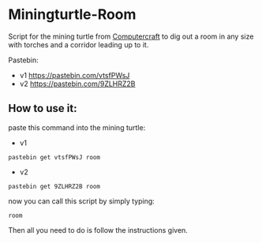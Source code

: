 # Miningturtle-Room
Script for the mining turtle from [Computercraft](https://www.computercraft.info/) to dig out a room in any size with torches and a corridor leading up to it.

Pastebin:
* v1 https://pastebin.com/vtsfPWsJ
* v2 https://pastebin.com/9ZLHRZ2B

## How to use it:
paste this command into the mining turtle:

* v1
```
pastebin get vtsfPWsJ room
```

* v2
```
pastebin get 9ZLHRZ2B room
```

now you can call this script by simply typing:
```
room
```

Then all you need to do is follow the instructions given.

